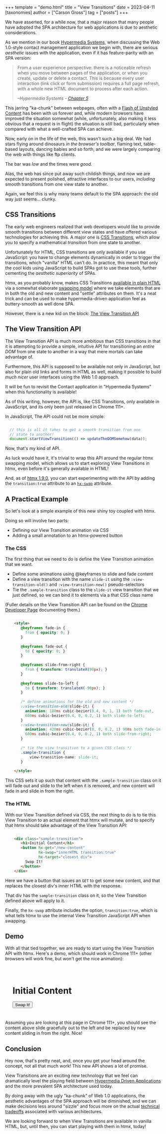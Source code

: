 +++
template = "demo.html"
title = "View Transitions"
date = 2023-04-11
[taxonomies]
author = ["Carson Gross"]
tag = ["posts"]
+++

We have asserted, for a while now, that a major reason that many people have adopted the SPA architecture for web applications
is due to aesthetic considerations. 

As we mention in our book [Hypermedia Systems](https://hypermedia.systems), when
discussing the Web 1.0-style contact management application we begin with, there are serious _aesthetic_ issues with
the application, even if it has feature-parity with an SPA version:

> From a user experience perspective: there is a noticeable refresh when you move between pages of the application, or when you create, update or
> delete a contact. This is because every user interaction (link click or form submission) requires a full page
> refresh, with a whole new HTML document to process after each action.
>
> *–Hypermedia Systems - [Chapter 5](https://hypermedia.systems/book/extending-html-as-hypermedia/)*

This jarring "ka-chunk" between webpages, often with a [Flash of Unstyled Content](https://webkit.org/blog/66/the-fouc-problem/)
has been with us forever and, while modern browsers have improved the situation somewhat (while, unfortunately, also making
it less obvious that a request is in flight) the situation is still bad, particularly when compared with what a well-crafted
SPA can achieve.

Now, early on in the life of the web, this wasn't such a big deal. We had stars flying around dinosaurs _in the browser's toolbar_,
flaming text, table-based layouts, dancing babies and so forth, and we were largely comparing the web with things like
ftp clients.

The bar was _low_ and the times were _good_.

Alas, the web has since put away such childish things, and now we are expected to present polished, attractive interfaces
to our users, _including_ smooth transitions from one view state to another.  

Again, we feel this is why many teams default to the SPA approach: the old way just seems... clunky.

## CSS Transitions

The early web engineers realized that web developers would like to provide smooth transitions between different view states
and have offered various technologies for achieving this. A major one is [CSS Transitions](https://developer.mozilla.org/en-US/docs/Web/CSS/transition),
which allow you to specify a mathematical _transition_ from one state to another.

Unfortunately for HTML, CSS transitions are only available if you use JavaScript: you have to change elements dynamically
in order to trigger the transitions, which "vanilla" HTML can't do. In practice, this meant that only the cool kids
using JavaScript to build SPAs got to use these tools, further cementing the _aesthetic superiority_ of SPAs.

htmx, as you probably know, makes CSS Transitions [available in plain HTML](https://htmecks.org/examples/animations/) via
a somewhat elaborate [swapping model](https://htmecks.org/docs/#request-operations) where we take elements that are in both
the old and new content and "settle" attributes on them. It's a neat trick and can be used to make hypermedia-driven
application feel as buttery-smooth as well done SPA.

However, there is a new kid on the block: [The View Transition API](https://developer.chrome.com/docs/web-platform/view-transitions/)

## The View Transition API

The View Transition API is much more ambitious than CSS transitions in that it is attempting to provide a simple, intuitive
API for transitioning an _entire DOM_ from one state to another in a way that mere mortals can take advantage of. 

Furthermore, this API is supposed to be available not only in JavaScript, but also for plain old links and forms in HTML as well, 
making it possible to build _much nicer_ user interfaces using the Web 1.0 approach.

It will be fun to revisit the Contact application in "Hypermedia Systems" when this functionality is available!

As of this writing, however, the API is, like CSS Transitions, only available in JavaScript, and its only been just
released in Chrome 111+.

In JavaScript, The API could not be more simple:

```js

  // this is all it takes to get a smooth transition from one 
  // state to another!
  document.startViewTransition(() => updateTheDOMSomehow(data));

```

Now, that's my kind of API.

As luck would have it, it's trivial to wrap this API around the regular htmx swapping model, which allows us to
start exploring View Transitions in htmx, even before it's generally available in HTML! 

And, as of [htmx 1.9.0](https://unpkg.com/htmx.org@1.9.0), you can start experimenting with the API by adding the 
`transition:true` attribute to an [`hx-swap`](/attributes/hx-swap) attribute.

## A Practical Example

So let's look at a simple example of this new shiny toy coupled with htmx.  

Doing so will involve two parts: 

* Defining our View Transition animation via CSS
* Adding a small annotation to an htmx-powered button

### The CSS

The first thing that we need to do is define the View Transition animation that we want.

* Define some animations using @keyframes to slide and fade content
* Define a view transition with the name `slide-it` using the `:view-transition-old()` and `:view-transition-new()` pseudo-selectors
* Tie the `.sample-transition` class to the `slide-it` view transition that we just defined, so we can bind it to elements via a that CSS class name

(Fuller details on the View Transition API can be found on the [Chrome Developer Page](https://developer.chrome.com/docs/web-platform/view-transitions/)
documenting them.)

```html

    <style>
       @keyframes fade-in {
         from { opacity: 0; }
       }
    
       @keyframes fade-out {
         to { opacity: 0; }
       }
    
       @keyframes slide-from-right {
         from { transform: translateX(90px); }
       }
    
       @keyframes slide-to-left {
         to { transform: translateX(-90px); }
       }
    
       /* define animations for the old and new content */
       ::view-transition-old(slide-it) {
         animation: 180ms cubic-bezier(0.4, 0, 1, 1) both fade-out,
         600ms cubic-bezier(0.4, 0, 0.2, 1) both slide-to-left;
       }
       ::view-transition-new(slide-it) {
         animation: 420ms cubic-bezier(0, 0, 0.2, 1) 90ms both fade-in,
         600ms cubic-bezier(0.4, 0, 0.2, 1) both slide-from-right;
       }
    
       /* tie the view transition to a given CSS class */
       .sample-transition {
           view-transition-name: slide-it;
       }
        
    </style>

```

This CSS sets it up such that content with the `.sample-transition` class on it will fade out and slide to the left when 
it is removed, and new content will fade in and slide in from the right.

### The HTML

With our View Transition defined via CSS, the next thing to do is to tie this View Transition to an actual element that
htmx will mutate, and to specify that htmx should take advantage of the View Transition API:

```html

    <div class="sample-transition">
       <h1>Initial Content</h1>
       <button hx-get="/new-content" 
               hx-swap="innerHTML transition:true" 
               hx-target="closest div">
         Swap It!
       </button>
    </div>

```

Here we have a button that issues an `GET` to get some new content, and that replaces the closest div's inner HTML
with the response. 

That div has the `sample-transition` class on it, so the View Transition defined above will apply to it. 

Finally, the `hx-swap` attribute includes the option, `transition:true`, which is what tells htmx to use the
internal View Transition JavaScript API when swapping.

## Demo

With all that tied together, we are ready to start using the View Transition API with htmx. Here's a demo, which
should work in Chrome 111+ (other browsers will work fine, but won't get the nice animation):

<style>
   @keyframes fade-in {
     from { opacity: 0; }
   }

   @keyframes fade-out {
     to { opacity: 0; }
   }

   @keyframes slide-from-right {
     from { transform: translateX(90px); }
   }

   @keyframes slide-to-left {
     to { transform: translateX(-90px); }
   }

   /* define animations for the old and new content */
   ::view-transition-old(slide-it) {
     animation: 180ms cubic-bezier(0.4, 0, 1, 1) both fade-out,
     600ms cubic-bezier(0.4, 0, 0.2, 1) both slide-to-left;
   }
   ::view-transition-new(slide-it) {
     animation: 420ms cubic-bezier(0, 0, 0.2, 1) 90ms both fade-in,
     600ms cubic-bezier(0.4, 0, 0.2, 1) both slide-from-right;
   }

   /* tie the view transition to a given CSS class */
   .sample-transition {
       view-transition-name: slide-it;
   }
    
</style>


<div class="sample-transition" style="padding: 24px">
   <h1>Initial Content</h1>
   <button hx-get="/new-content" hx-swap="innerHTML transition:true" hx-target="closest div">
     Swap It!
   </button>
</div>

<script>
    var originalContent = htmx.find(".sample-transition").innerHTML;

    this.server.respondWith("GET", "/new-content", function(xhr){
        xhr.respond(200,  {}, "<h1>New Content</h1> <button hx-get='/original-content' hx-swap='innerHTML transition:true' hx-target='closest div'>Restore It! </button>")
    });

    this.server.respondWith("GET", "/original-content", function(xhr){
        xhr.respond(200,  {}, originalContent)
    });
</script>

Assuming you are looking at this page in Chrome 111+, you should see the content above slide gracefully out to the
left and be replaced by new content sliding in from the right. Nice!

## Conclusion

Hey now, that's pretty neat, and, once you get your head around the concept, not all that much work! This new API
shows a lot of promise.

View Transitions are an exciting new technology that we feel can dramatically level the playing field between
[Hypermedia Driven Applications](https://htmecks.org/essays/hypermedia-driven-applications/) and the more prevalent SPA
architecture used today.

By doing away with the ugly "ka-chunk" of Web 1.0 applications, the aesthetic advantages of the
SPA approach will be diminished, and we can make decisions less around "sizzle" and focus more on the actual [technical
tradeoffs](https://htmecks.org/essays/when-to-use-hypermedia/) associated with various architectures.

We are looking forward to when View Transitions are available in vanilla HTML, but, until then, you can start playing
with them in htmx, today!

